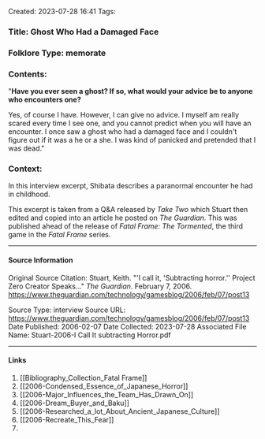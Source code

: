 Created: 2023-07-28 16:41
Tags: 

### Title:  Ghost Who Had a Damaged Face
### Folklore Type:  memorate

### Contents:
"**Have you ever seen a ghost? If so, what would your advice be to anyone who encounters one?** 

Yes, of course I have. However, I can give no advice. I myself am really scared every time I see one, and you cannot predict when you will have an encounter. I once saw a ghost who had a damaged face and I couldn't figure out if it was a he or a she. I was kind of panicked and pretended that I was dead."

### Context:
In this interview excerpt, Shibata describes a paranormal encounter he had in childhood.

This excerpt is taken from a Q&A released by _Take Two_ which Stuart then edited and copied into an article he posted on _The Guardian_.  This was published ahead of the release of _Fatal Frame: The Tormented_, the third game in the _Fatal Frame_ series.


----
#### Source Information
Original Source Citation:
	Stuart, Keith. "'I call it, 'Subtracting horror.'' Project Zero Creator Speaks..." _The Guardian_. February 7, 2006.  https://www.theguardian.com/technology/gamesblog/2006/feb/07/post13

Source Type:  interview
Source URL:  https://www.theguardian.com/technology/gamesblog/2006/feb/07/post13
Date Published:  2006-02-07
Date Collected:  2023-07-28
Associated File Name:  Stuart-2006-I Call It subtracting Horror.pdf

---
#### Links
1. [[Bibliography_Collection_Fatal Frame]]
2. [[2006-Condensed_Essence_of_Japanese_Horror]]
3. [[2006-Major_Influences_the_Team_Has_Drawn_On]]
4. [[2006-Dream_Buyer_and_Baku]]
5. [[2006-Researched_a_lot_About_Ancient_Japanese_Culture]]
6. [[2006-Recreate_This_Fear]]
7. 